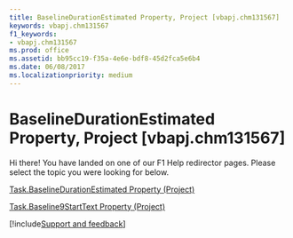 ```yaml
---
title: BaselineDurationEstimated Property, Project [vbapj.chm131567]
keywords: vbapj.chm131567
f1_keywords:
- vbapj.chm131567
ms.prod: office
ms.assetid: bb95cc19-f35a-4e6e-bdf8-45d2fca5e6b4
ms.date: 06/08/2017
ms.localizationpriority: medium
---
```



# BaselineDurationEstimated Property, Project [vbapj.chm131567]

Hi there! You have landed on one of our F1 Help redirector pages. Please select the topic you were looking for below.

[Task.BaselineDurationEstimated Property (Project)](https://msdn.microsoft.com/library/9f62f07d-7540-2ce3-1eec-8c2183cec834%28Office.15%29.aspx)

[Task.Baseline9StartText Property (Project)](https://msdn.microsoft.com/library/fc4280f5-69b1-627d-a894-c052de3be122%28Office.15%29.aspx)

[!include[Support and feedback](~/includes/feedback-boilerplate.md)]